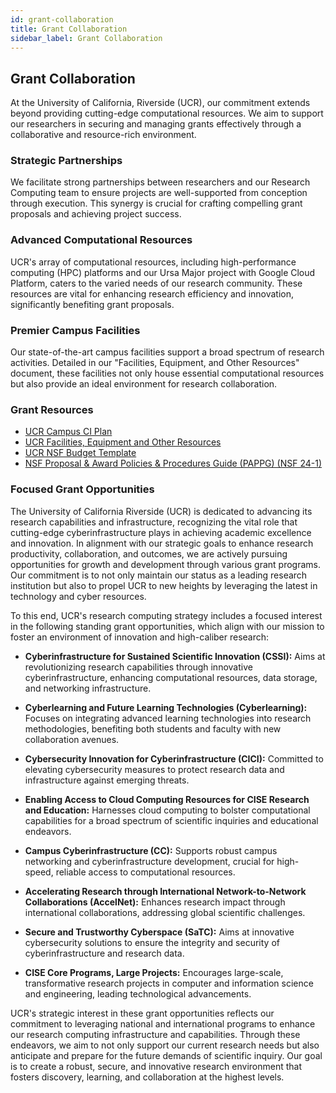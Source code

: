 ```yaml
---
id: grant-collaboration
title: Grant Collaboration
sidebar_label: Grant Collaboration
---
```


## Grant Collaboration

At the University of California, Riverside (UCR), our commitment extends beyond providing cutting-edge computational resources. We aim to support our researchers in securing and managing grants effectively through a collaborative and resource-rich environment.

### Strategic Partnerships

We facilitate strong partnerships between researchers and our Research Computing team to ensure projects are well-supported from conception through execution. This synergy is crucial for crafting compelling grant proposals and achieving project success.

### Advanced Computational Resources

UCR's array of computational resources, including high-performance computing (HPC) platforms and our Ursa Major project with Google Cloud Platform, caters to the varied needs of our research community. These resources are vital for enhancing research efficiency and innovation, significantly benefiting grant proposals.

### Premier Campus Facilities

Our state-of-the-art campus facilities support a broad spectrum of research activities. Detailed in our "Facilities, Equipment, and Other Resources" document, these facilities not only house essential computational resources but also provide an ideal environment for research collaboration.

### Grant Resources

 * [UCR Campus CI Plan](https://docs.google.com/document/d/1vldZNIs0aSeW_pJ8qnOPw4rCEOTs1G0GiauEObfPryc/edit?usp=sharing)
 * [UCR Facilities, Equipment and Other Resources](https://docs.google.com/document/d/1RnK6ifJdQyiTRPS7RQhEJIyI9yl0L1OSIA36DbB9nE4/edit?usp=sharing)
 * [UCR NSF Budget Template](https://docs.google.com/spreadsheets/d/18nOpvPMo8uIVoxSCzNpfWxAsPhVGo7yh/edit#gid=797007624)
* [NSF Proposal & Award Policies & Procedures Guide (PAPPG) (NSF 24-1)](https://nsf-gov-resources.nsf.gov/files/nsf24_1.pdf)

### Focused Grant Opportunities

The University of California Riverside (UCR) is dedicated to advancing its research capabilities and infrastructure, recognizing the vital role that cutting-edge cyberinfrastructure plays in achieving academic excellence and innovation. In alignment with our strategic goals to enhance research productivity, collaboration, and outcomes, we are actively pursuing opportunities for growth and development through various grant programs. Our commitment is to not only maintain our status as a leading research institution but also to propel UCR to new heights by leveraging the latest in technology and cyber resources.

To this end, UCR's research computing strategy includes a focused interest in the following standing grant opportunities, which align with our mission to foster an environment of innovation and high-caliber research:

- **Cyberinfrastructure for Sustained Scientific Innovation (CSSI):** Aims at revolutionizing research capabilities through innovative cyberinfrastructure, enhancing computational resources, data storage, and networking infrastructure.

- **Cyberlearning and Future Learning Technologies (Cyberlearning):** Focuses on integrating advanced learning technologies into research methodologies, benefiting both students and faculty with new collaboration avenues.

- **Cybersecurity Innovation for Cyberinfrastructure (CICI):** Committed to elevating cybersecurity measures to protect research data and infrastructure against emerging threats.

- **Enabling Access to Cloud Computing Resources for CISE Research and Education:** Harnesses cloud computing to bolster computational capabilities for a broad spectrum of scientific inquiries and educational endeavors.

- **Campus Cyberinfrastructure (CC):** Supports robust campus networking and cyberinfrastructure development, crucial for high-speed, reliable access to computational resources.

- **Accelerating Research through International Network-to-Network Collaborations (AccelNet):** Enhances research impact through international collaborations, addressing global scientific challenges.

- **Secure and Trustworthy Cyberspace (SaTC):** Aims at innovative cybersecurity solutions to ensure the integrity and security of cyberinfrastructure and research data.

- **CISE Core Programs, Large Projects:** Encourages large-scale, transformative research projects in computer and information science and engineering, leading technological advancements.

UCR's strategic interest in these grant opportunities reflects our commitment to leveraging national and international programs to enhance our research computing infrastructure and capabilities. Through these endeavors, we aim to not only support our current research needs but also anticipate and prepare for the future demands of scientific inquiry. Our goal is to create a robust, secure, and innovative research environment that fosters discovery, learning, and collaboration at the highest levels.


